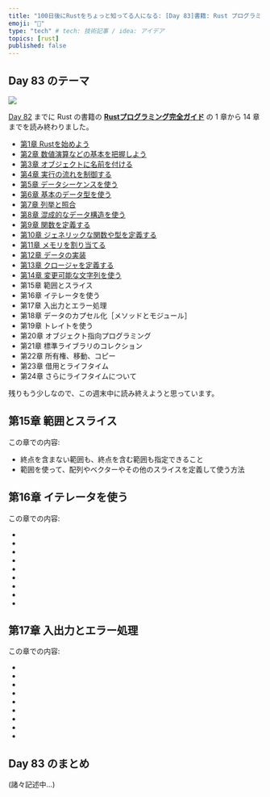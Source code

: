 ```yaml
---
title: "100日後にRustをちょっと知ってる人になる: [Day 83]書籍: Rust プログラミング完全ガイド その7"
emoji: "🦀"
type: "tech" # tech: 技術記事 / idea: アイデア
topics: [rust]
published: false
---
```

## Day 83 のテーマ

![](https://storage.googleapis.com/zenn-user-upload/942b1e806720-20221205.png)

[Day 82](https://zenn.dev/shinyay/articles/hello-rust-day082) までに Rust の書籍の **[Rustプログラミング完全ガイド](https://book.impress.co.jp/books/1121101129)** の 1 章から 14 章までを読み終わりました。

- [第1章 Rustを始めよう](https://zenn.dev/shinyay/articles/hello-rust-day076#%E7%AC%AC1%E7%AB%A0-rust%E3%82%92%E5%A7%8B%E3%82%81%E3%82%88%E3%81%86)
- [第2章 数値演算などの基本を把握しよう](https://zenn.dev/shinyay/articles/hello-rust-day076#%E7%AC%AC2%E7%AB%A0-%E6%95%B0%E5%80%A4%E6%BC%94%E7%AE%97%E3%81%AA%E3%81%A9%E3%81%AE%E5%9F%BA%E6%9C%AC%E3%82%92%E6%8A%8A%E6%8F%A1%E3%81%97%E3%82%88%E3%81%86)
- [第3章 オブジェクトに名前を付ける](https://zenn.dev/shinyay/articles/hello-rust-day076#%E7%AC%AC3%E7%AB%A0-%E3%82%AA%E3%83%96%E3%82%B8%E3%82%A7%E3%82%AF%E3%83%88%E3%81%AB%E5%90%8D%E5%89%8D%E3%82%92%E4%BB%98%E3%81%91%E3%82%8B)
- [第4章 実行の流れを制御する](https://zenn.dev/shinyay/articles/hello-rust-day078#%E7%AC%AC4%E7%AB%A0-%E5%AE%9F%E8%A1%8C%E3%81%AE%E6%B5%81%E3%82%8C%E3%82%92%E5%88%B6%E5%BE%A1%E3%81%99%E3%82%8B)
- [第5章 データシーケンスを使う](https://zenn.dev/shinyay/articles/hello-rust-day078#%E7%AC%AC5%E7%AB%A0-%E5%AE%9F%E8%A1%8C%E3%81%AE%E6%B5%81%E3%82%8C%E3%82%92%E5%88%B6%E5%BE%A1%E3%81%99%E3%82%8B)
- [第6章 基本のデータ型を使う](https://zenn.dev/shinyay/articles/hello-rust-day079#%E7%AC%AC6%E7%AB%A0-%E5%9F%BA%E6%9C%AC%E3%81%AE%E3%83%87%E3%83%BC%E3%82%BF%E5%9E%8B%E3%82%92%E4%BD%BF%E3%81%86)
- [第7章 列挙と照合](https://zenn.dev/shinyay/articles/hello-rust-day079#%E7%AC%AC7%E7%AB%A0-%E5%88%97%E6%8C%99%E3%81%A8%E7%85%A7%E5%90%88)
- [第8章 混成的なデータ構造を使う](https://zenn.dev/shinyay/articles/hello-rust-day080#%E7%AC%AC8%E7%AB%A0-%E6%B7%B7%E6%88%90%E7%9A%84%E3%81%AA%E3%83%87%E3%83%BC%E3%82%BF%E6%A7%8B%E9%80%A0%E3%82%92%E4%BD%BF%E3%81%86)
- [第9章 関数を定義する](https://zenn.dev/shinyay/articles/hello-rust-day080#%E7%AC%AC9%E7%AB%A0-%E9%96%A2%E6%95%B0%E3%82%92%E5%AE%9A%E7%BE%A9%E3%81%99%E3%82%8B)
- [第10章 ジェネリックな関数や型を定義する](https://zenn.dev/shinyay/articles/hello-rust-day081#%E7%AC%AC10%E7%AB%A0-%E3%82%B8%E3%82%A7%E3%83%8D%E3%83%AA%E3%83%83%E3%82%AF%E3%81%AA%E9%96%A2%E6%95%B0%E3%82%84%E5%9E%8B%E3%82%92%E5%AE%9A%E7%BE%A9%E3%81%99%E3%82%8B)
- [第11章 メモリを割り当てる](https://zenn.dev/shinyay/articles/hello-rust-day081#%E7%AC%AC11%E7%AB%A0-%E3%83%A1%E3%83%A2%E3%83%AA%E3%82%92%E5%89%B2%E3%82%8A%E5%BD%93%E3%81%A6%E3%82%8B)
- [第12章 データの実装](https://zenn.dev/shinyay/articles/hello-rust-day082#%E7%AC%AC12%E7%AB%A0-%E3%83%87%E3%83%BC%E3%82%BF%E3%81%AE%E5%AE%9F%E8%A3%85)
- [第13章 クロージャを定義する](https://zenn.dev/shinyay/articles/hello-rust-day082#%E7%AC%AC13%E7%AB%A0-%E3%82%AF%E3%83%AD%E3%83%BC%E3%82%B8%E3%83%A3%E3%82%92%E5%AE%9A%E7%BE%A9%E3%81%99%E3%82%8B)
- [第14章 変更可能な文字列を使う](https://zenn.dev/shinyay/articles/hello-rust-day082#%E7%AC%AC14%E7%AB%A0-%E5%A4%89%E6%9B%B4%E5%8F%AF%E8%83%BD%E3%81%AA%E6%96%87%E5%AD%97%E5%88%97%E3%82%92%E4%BD%BF%E3%81%86)
- 第15章 範囲とスライス
- 第16章 イテレータを使う
- 第17章 入出力とエラー処理
- 第18章 データのカプセル化［メソッドとモジュール］
- 第19章 トレイトを使う
- 第20章 オブジェクト指向プログラミング
- 第21章 標準ライブラリのコレクション
- 第22章 所有権、移動、コピー
- 第23章 借用とライフタイム
- 第24章 さらにライフタイムについて

残りもう少しなので、この週末中に読み終えようと思っています。

## 第15章 範囲とスライス

この章での内容:

- 終点を含まない範囲も、終点を含む範囲も指定できること
- 範囲を使って、配列やベクターやその他のスライスを定義して使う方法

## 第16章 イテレータを使う

この章での内容:

- 
- 
- 
- 
- 
- 
- 
- 
- 

## 第17章 入出力とエラー処理

この章での内容:

- 
- 
- 
- 
- 
- 
- 
- 
- 

## Day 83 のまとめ

(諸々記述中…)
